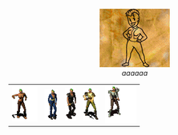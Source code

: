 <p align='center'>
  <img src='test0.gif'/>
  <br/>
  <i>aaaaaa</i>
</p>

<table>
  <tr>
    <td><img src="test1.gif"></td>
    <td><img src="test2.gif"></td>
    <td><img src="test3.gif"></td>
    <td><img src="test4.gif"></td>
    <td><img src="test5.gif"></td>
  </tr>
</table>
